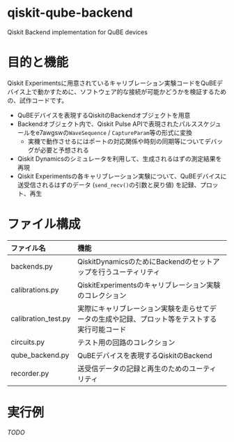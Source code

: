 # qiskit-qube-backend
Qiskit Backend implementation for QuBE devices

# 目的と機能

Qiskit Experimentsに用意されているキャリブレーション実験コードをQuBEデバイス上で動かすために、ソフトウェア的な接続が可能かどうかを検証するための、試作コードです。

- QuBEデバイスを表現するQiskitのBackendオブジェクトを用意
- Backendオブジェクト内で、Qiskit Pulse APIで表現されたパルススケジュールをe7awgswの`WaveSequence` / `CaptureParam`等の形式に変換
    - 実機で動作させるにはポートの対応関係や時刻の同期等についてデバッグが必要と予想される
- Qiskit Dynamicsのシミュレータを利用して、生成されるはずの測定結果を再現
- Qiskit Experimentsの各キャリブレーション実験について、QuBEデバイスに送受信されるはずのデータ (`send_recv()`の引数と戻り値) を記録、プロット、再生

# ファイル構成

|ファイル名|機能|
|:--|:--|
|backends.py|QiskitDynamicsのためにBackendのセットアップを行うユーティリティ|
|calibrations.py|QiskitExperimentsのキャリブレーション実験のコレクション|
|calibration\_test.py|実際にキャリブレーション実験を走らせてデータの生成や記録、プロット等をテストする実行可能コード|
|circuits.py|テスト用の回路のコレクション|
|qube\_backend.py|QuBEデバイスを表現するQiskitのBackend|
|recorder.py|送受信データの記録と再生のためのユーティリティ|

# 実行例

*TODO*

